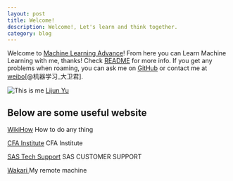 ```yaml
---
layout: post
title: Welcome!
description: Welcome!, Let's learn and think together.
category: blog
---
```

Welcome to [Machine Learning Advance](http://www.machinelearningadvance.com)! From here you can Learn Machine Learning with me, thanks! Check [README](https://helloourworld.github.io/Machine_Learning_Advance/README.md) for more info. If you get any problems when roaming, you can ask me on [GitHub](https://github.com/helloourworld/Machine_Learning_Advance/issues) or contact me at [weibo](http://blog.sina.com.cn/u/2672280861)[@机器学习_大卫君].

![This is me](https://avatars1.githubusercontent.com/u/8252051?v=3&s=60) [Lijun Yu](https://helloourworld.github.io/Machine_Learning_Advance/)

## Below are some useful website
[WikiHow](http://m.wikihow.com/Main-Page) How to do any thing

[CFA Institute](https://www.cfainstitute.org/pages/index.aspx) CFA Institute

[SAS Tech Support](http://support.sas.com/) SAS CUSTOMER SUPPORT

[Wakari ](https://www.wakari.io/) My remote machine
